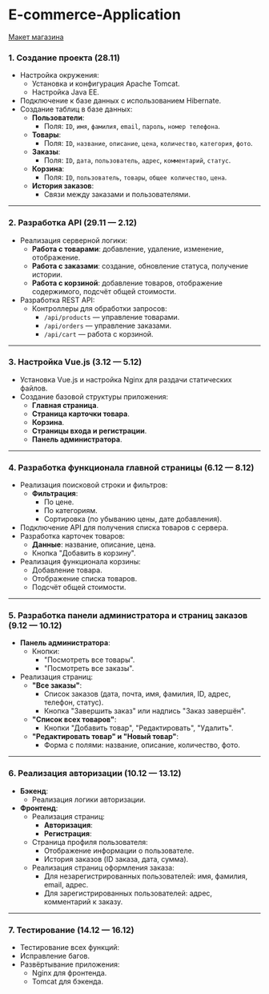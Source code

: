 # E-commerce-Application

[Макет магазина](https://github.com/EugeneKroshinsky/E-commerce-Application/blob/main/Online-Shop.pdf)

### 1. Создание проекта (28.11)
- Настройка окружения:
  - Установка и конфигурация Apache Tomcat.
  - Настройка Java EE.
- Подключение к базе данных с использованием Hibernate.
- Создание таблиц в базе данных:
  - **Пользователи**:
    - Поля: `ID`, `имя`, `фамилия`, `email`, `пароль`, `номер телефона`.
  - **Товары**:
    - Поля: `ID`, `название`, `описание`, `цена`, `количество`, `категория`, `фото`.
  - **Заказы**:
    - Поля: `ID`, `дата`, `пользователь`, `адрес`, `комментарий`, `статус`.
  - **Корзина**:
    - Поля: `ID`, `пользователь`, `товары`, `общее количество`, `цена`.
  - **История заказов**:
    - Связи между заказами и пользователями.

---

### 2. Разработка API (29.11 — 2.12)
- Реализация серверной логики:
  - **Работа с товарами**: добавление, удаление, изменение, отображение.
  - **Работа с заказами**: создание, обновление статуса, получение истории.
  - **Работа с корзиной**: добавление товаров, отображение содержимого, подсчёт общей стоимости.
- Разработка REST API:
  - Контроллеры для обработки запросов:
    - `/api/products` — управление товарами.
    - `/api/orders` — управление заказами.
    - `/api/cart` — работа с корзиной.

---

### 3. Настройка Vue.js (3.12 — 5.12)
- Установка Vue.js и настройка Nginx для раздачи статических файлов.
- Создание базовой структуры приложения:
  - **Главная страница**.
  - **Страница карточки товара**.
  - **Корзина**.
  - **Страницы входа и регистрации**.
  - **Панель администратора**.

---

### 4. Разработка функционала главной страницы (6.12 — 8.12)
- Реализация поисковой строки и фильтров:
  - **Фильтрация**:
    - По цене.
    - По категориям.
    - Сортировка (по убыванию цены, дате добавления).
- Подключение API для получения списка товаров с сервера.
- Разработка карточек товаров:
  - **Данные**: название, описание, цена.
  - Кнопка "Добавить в корзину".
- Реализация функционала корзины:
  - Добавление товара.
  - Отображение списка товаров.
  - Подсчёт общей стоимости.

---

### 5. Разработка панели администратора и страниц заказов (9.12 — 10.12)
- **Панель администратора**:
  - Кнопки:
    - "Посмотреть все товары".
    - "Посмотреть все заказы".
- Реализация страниц:
  - **"Все заказы"**:
    - Список заказов (дата, почта, имя, фамилия, ID, адрес, телефон, статус).
    - Кнопка "Завершить заказ" или надпись "Заказ завершён".
  - **"Список всех товаров"**:
    - Кнопки "Добавить товар", "Редактировать", "Удалить".
  - **"Редактировать товар" и "Новый товар"**:
    - Форма с полями: название, описание, количество, фото.

---

### 6. Реализация авторизации (10.12 — 13.12)
- **Бэкенд**:
  - Реализация логики авторизации.
- **Фронтенд**:
  - Реализация страниц:
    - **Авторизация**:
    - **Регистрация**:
  - Страница профиля пользователя:
    - Отображение информации о пользователе.
    - История заказов (ID заказа, дата, сумма).
  - Реализация страниц оформления заказа:
    - Для незарегистрированных пользователей: имя, фамилия, email, адрес.
    - Для зарегистрированных пользователей: адрес, комментарий к заказу.

---

### 7. Тестирование (14.12 — 16.12)
- Тестирование всех функций:
- Исправление багов.
- Развёртывание приложения:
  - Nginx для фронтенда.
  - Tomcat для бэкенда.
